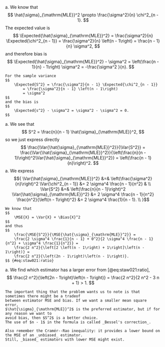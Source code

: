 a.  We know that
    $$
        \hat{\sigma}_{\mathrm{MLE}}^2 \propto \frac{\sigma^2}{n} \chi^2_{n - 1}.
    $$
    The expected value is
    $$
        \Expected{\hat{\sigma}_{\mathrm{MLE}}^2} = \frac{\sigma^2}{n} \Expected{\chi^2_{n - 1}}
            = \frac{\sigma^2}{n} \left(n - 1\right)
            = \frac{n - 1}{n} \sigma^2,
    $$
    and therefore bias is
    $$
        \Expected{\hat{\sigma}_{\mathrm{MLE}}^2} - \sigma^2 = \left(\frac{n - 1}{n} - 1\right) \sigma^2
            = -\frac{\sigma^2 }{n}.
    $$

    For the sample variance
    $$
        \Expected{S^2} = \frac{\sigma^2}{n - 1} \Expected{\chi^2_{n - 1}}
            = \frac{\sigma^2}{n - 1} \left(n - 1\right)
            = \sigma^2
    $$
    and the bias is
    $$
        \Expected{s^2} - \sigma^2 = \sigma^2 - \sigma^2 = 0.
    $$

a.  We see that
    $$
        S^2 = \frac{n}{n - 1} \hat{\sigma}_{\mathrm{MLE}}^2,
    $$
    so we just express directly
    $$
        \frac{\Var{\hat{\sigma}_{\mathrm{MLE}}^2}}{\Var{S^2}} =
        \frac{\Var{\hat{\sigma}_{\mathrm{MLE}}^2}}{\left(\frac{n}{n - 1}\right)^2\Var{\hat{\sigma}_{\mathrm{MLE}}^2}} =
        \left(\frac{n - 1}{n}\right)^2.
    $$
a.  We express
    $${
        \Var{\hat{\sigma}_{\mathrm{MLE}}^2} &=& \left(\frac{\sigma^2}{n}\right)^2 \Var{\chi^2_{n - 1}}
            &= 2 \sigma^4 \frac{n - 1}{n^2} & \\
        \Var{S^2} &=& \left(\frac{n}{n - 1}\right)^2 \Var{\hat{\sigma}_{\mathrm{MLE}}^2}
            &= 2 \sigma^4 \frac{n - 1}{n^2} \frac{n^2}{\left(n - 1\right)^2}
            &= 2 \sigma^4 \frac{1}{n - 1}. \\
    }$$

    We know that
    $$
        \MSE{X} = \Var{X} + \Bias{X}^2
    $$
    and thus
    $$
        \frac{\MSE{S^2}}{\MSE{\hat{\sigma}_{\mathrm{MLE}}^2}} =
        \frac{2 \sigma^4 \frac{1}{n - 1} + 0^2}{2 \sigma^4 \frac{n - 1}{n^2} + \sigma^4 \frac{1}{n^2}} =
        \frac{2 n^2}{\left[2 \left(n - 1\right) + 1\right]\left(n - 1\right)} =
        \frac{2 n^2}{\left(2n - 1\right)\left(n - 1\right)}.
    $$ {#eq:staw021:ratio}
a.  We find which estimator has a larger error from [@eq:staw021:ratio],
    $$
        \frac{2 n^2}{\left(2n - 1\right)\left(n - 1\right)} =
        \frac{2 n^2}{2 n^2 - 3 n + 1} > 1.
    $$

    The important thing that the problem wants us to note is that sometimes there might be a tradeof
    between estimator MSE and bias. If we want a smaller mean square error,
    $\hat{\sigma}_{\mathrm{MLE}}^2$ is the preferred estimator, but if for any reason we want to
    avoid bias, then $S^2$ is a better choice.
    The use of $n - 1$ in the formula is called _Bessel's correction_.

    Also remember the Cramér--Rao inequality: it provides a lower bound on the MSE of an _unbiased_ estimator.
    Still, _biased_ estimators with lower MSE might exist.
